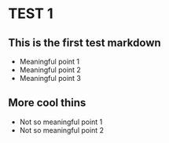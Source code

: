 # TEST 1

## This is the first test markdown

- Meaningful point 1
- Meaningful point 2
- Meaningful point 3

## More cool thins

- Not so meaningful point 1
- Not so meaningful point 2
